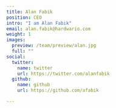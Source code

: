 ```yaml
---
title: Alan Fabik
position: CEO
intro: "I am Alan Fabik"
email: alan.fabik@hardwario.com
weight: 1
images:
  preview: /team/preview/alan.jpg
  full: ""
social:
  twitter:
    name: twitter
    url: https://twitter.com/alanfabik
  github:
    name: github
    url: https://github.com/afabik

---
```

